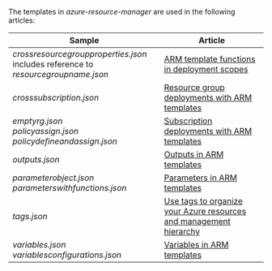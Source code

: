 The templates in _azure-resource-manager_ are used in the following articles:

| Sample | Article |
| ---- | ---- |
| _crossresourcegroupproperties.json_ <br> includes reference to _resourcegroupname.json_ | [ARM template functions in deployment scopes](https://docs.microsoft.com/azure/azure-resource-manager/templates/scope-functions#function-resolution-in-scopes) |
| _crosssubscription.json_ | [Resource group deployments with ARM templates](https://docs.microsoft.com/azure/azure-resource-manager/templates/deploy-to-resource-group#deploy-to-multiple-resource-groups) |
| _emptyrg.json_ <br> _policyassign.json_ <br> _policydefineandassign.json_ | [Subscription deployments with ARM templates](https://docs.microsoft.com/azure/azure-resource-manager/templates/deploy-to-subscription) |
| _outputs.json_ | [Outputs in ARM templates](https://docs.microsoft.com/azure/azure-resource-manager/templates/outputs) |
| _parameterobject.json_ <br> _parameterswithfunctions.json_ | [Parameters in ARM templates](https://docs.microsoft.com/azure/azure-resource-manager/templates/parameters#example-templates) |
| _tags.json_ | [Use tags to organize your Azure resources and management hierarchy](https://docs.microsoft.com/azure/azure-resource-manager/management/tag-resources#apply-tags-to-resource-groups-or-subscriptions) |
| _variables.json_ <br> _variablesconfigurations.json_ | [Variables in ARM templates](https://docs.microsoft.com/azure/azure-resource-manager/templates/variables) |
